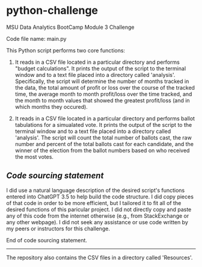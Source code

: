 # python-challenge
 MSU Data Analytics BootCamp Module 3 Challenge

 Code file name: main.py

 This Python script performs two core functions:

 1. It reads in a CSV file located in a particular directory and performs "budget calculations". It prints the output of the script to the terminal window and to a text file placed into a directory called 'analysis'. Specifically, the script will determine the number of months tracked in the data, the total amount of profit or loss over the course of the tracked time, the average month to month profit/loss over the time tracked, and the month to month values that showed the greatest profit/loss (and in which months they occured). 

 2. It reads in a CSV file located in a particular directory and performs ballot tabulations for a simualated vote. It prints the output of the script to the terminal window and to a text file placed into a directory called 'analysis'. The script will count the total number of ballots cast, the raw number and percent of the total ballots cast for each candidate, and the winner of the election from the ballot numbers based on who received the most votes.

*Code sourcing statement*
-----------------------

I did use a natural language description of the desired script's functions entered into ChatGPT 3.5 to help build the code structure. I did copy pieces of that code in order to be more efficient, but I tailored it to fit all of the desired functions of this paricular project. I did not directly copy and paste any of this code from the internet otherwise (e.g., from StackExchange or any other webpage). I did not seek any assistance or use code written by my peers or instructors for this challenge.

End of code sourcing statement.

 ----------------------

 The repository also contains the CSV files in a directory called 'Resources'.
